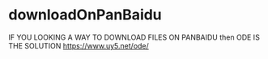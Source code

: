 # downloadOnPanBaidu
IF YOU LOOKING A WAY TO DOWNLOAD FILES ON PANBAIDU
then ODE IS THE SOLUTION
https://www.uy5.net/ode/
